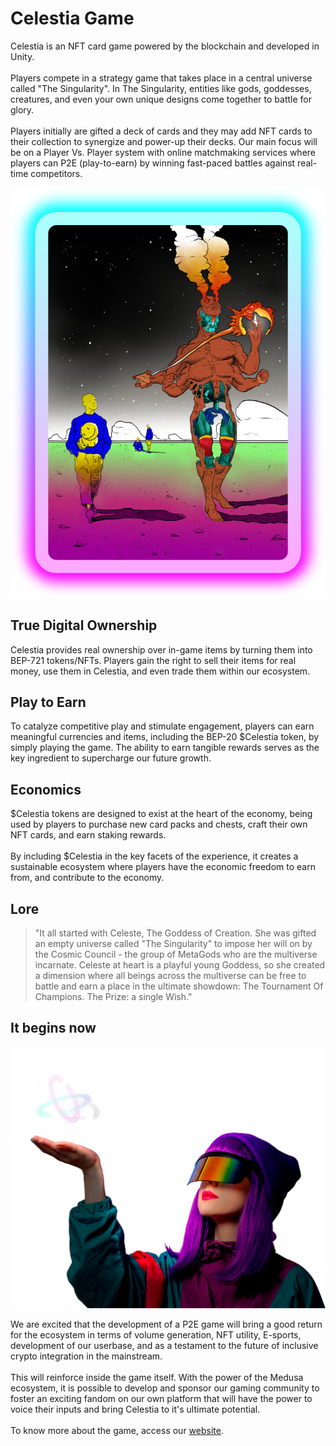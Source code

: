 # Celestia Game

Celestia is an NFT card game powered by the blockchain and developed in Unity. \
\
Players compete in a strategy game that takes place in a central universe called "The Singularity". In The Singularity, entities like gods, goddesses, creatures, and even your own unique designs come together to battle for glory. \
\
Players initially are gifted a deck of cards and they may add NFT cards to their collection to synergize and power-up their decks. Our main focus will be on a Player Vs. Player system with online matchmaking services where players can P2E (play-to-earn) by winning fast-paced battles against real-time competitors.

![](<../.gitbook/assets/Ativo-55 (1).png>)

## True Digital Ownership

Celestia provides real ownership over in-game items by turning them into BEP-721 tokens/NFTs. Players gain the right to sell their items for real money, use them in Celestia, and even trade them within our ecosystem.

## Play to Earn

To catalyze competitive play and stimulate engagement, players can earn meaningful currencies and items, including the BEP-20 $Celestia token, by simply playing the game. The ability to earn tangible rewards serves as the key ingredient to supercharge our future growth.

## Economics

$Celestia tokens are designed to exist at the heart of the economy, being used by players to purchase new card packs and chests, craft their own NFT cards, and earn staking rewards. \
\
By including $Celestia in the key facets of the experience, it creates a sustainable ecosystem where players have the economic freedom to earn from, and contribute to the economy.

## Lore

> "It all started with Celeste, The Goddess of Creation. She was gifted an empty universe called "The Singularity" to impose her will on by the Cosmic Council - the group of MetaGods who are the multiverse incarnate. Celeste at heart is a playful young Goddess, so she created a dimension where all beings across the multiverse can be free to battle and earn a place in the ultimate showdown: The Tournament Of Champions. The Prize: a single Wish."



## It begins now

![](../.gitbook/assets/7-3.png)

We are excited that the development of a P2E game will bring a good return for the ecosystem in terms of volume generation, NFT utility, E-sports, development of our userbase, and as a testament to the future of inclusive crypto integration in the mainstream. \
\
This will reinforce inside the game itself. With the power of the Medusa ecosystem, it is possible to develop and sponsor our gaming community to foster an exciting fandom on our own platform that will have the power to voice their inputs and bring Celestia to it's ultimate potential.\
\
To know more about the game, access our [website](https://celestiagame.com/).
